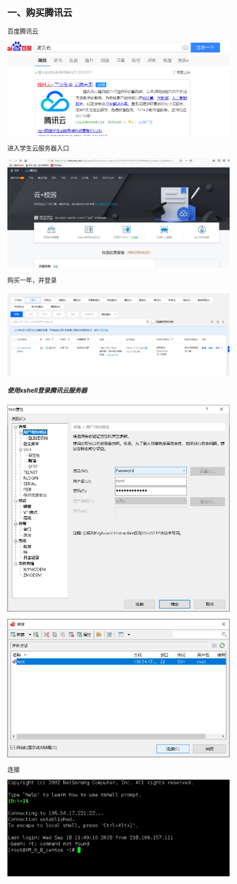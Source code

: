 ## 一、购买腾讯云

百度腾讯云

![](../image1/图片1.png)

进入学生云服务器入口

![](../image1/图片2.png)

购买一年，并登录

![](../image1/图片3.png)

##### 使用xshell登录腾讯云服务器

![](../image1/图片4.png)

![](../image1/图片5.png)



连接

![](../image1/图片6.png)

 

